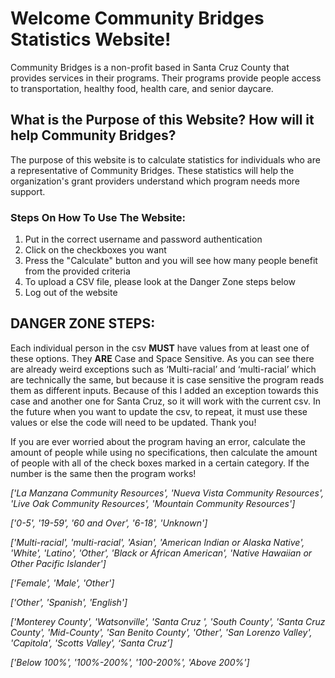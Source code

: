 ﻿# Welcome Community Bridges Statistics Website!
Community Bridges is a non-profit based in Santa Cruz County that provides services in their programs. Their programs provide people access to transportation, healthy food, health care, and senior daycare. 
## What is the Purpose of this Website? How will it help Community Bridges?
The purpose of this website is to calculate statistics for individuals who are a representative of Community Bridges. These statistics will help the organization's grant providers understand which program needs more support. 
### Steps On How To Use The Website:
1. Put in the correct username and password authentication 
2. Click on the checkboxes you want
3. Press the "Calculate" button and you will see how many people benefit from the provided criteria
4. To upload a CSV file, please look at the Danger Zone steps below 
5. Log out of the website 

## DANGER ZONE STEPS:

Each individual person in the csv **MUST** have values from at least one of these options. 
They **ARE** Case and Space Sensitive. 
As you can see there are already weird exceptions such as ‘Multi-racial’ and ‘multi-racial’ which are technically the same, but because it is case sensitive the program reads them as different inputs. 
Because of this I added an exception towards this case and another one for Santa Cruz, so it will work with the current csv. In the future when you want to update the csv, to repeat, it must use these values or else the code will need to be updated. Thank you!

If you are ever worried about the program having an error, calculate the amount of people while using no specifications,
then calculate the amount of people with all of the check boxes marked in a certain category. If the number is the same then the program works!

*['La Manzana Community Resources', 'Nueva Vista Community Resources', 'Live Oak Community Resources', 'Mountain Community Resources']*

*['0-5', '19-59', '60 and Over', '6-18', 'Unknown']*

*['Multi-racial', 'multi-racial', 'Asian', 'American Indian or Alaska Native', 'White', 'Latino', 'Other', 'Black or African American', 'Native Hawaiian or Other Pacific Islander']*

*['Female', 'Male', 'Other']*

*['Other', 'Spanish', 'English']*

*['Monterey County', 'Watsonville', 'Santa Cruz ', 'South County', 'Santa Cruz County', 'Mid-County', 'San Benito County', 'Other', 'San Lorenzo Valley', 'Capitola', 'Scotts Valley', ‘Santa Cruz’]*

*['Below 100%', '100%-200%', '100-200%', 'Above 200%']*
